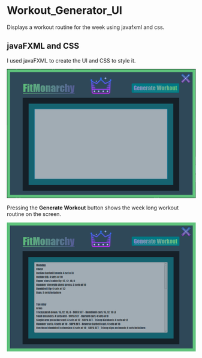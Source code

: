 # Workout_Generator_UI
Displays a workout routine for the week using javafxml and css.
<h2>javaFXML and CSS </h2>
<p>I used javaFXML to create the UI and CSS to style it.</p>

<div>
  
![alt text](https://raw.githubusercontent.com/TyreKing/Workout_Generator_UI/master/pics/pic1.png)

</div>
<div>
  <p>Pressing the <strong>Generate Workout</strong> button shows the week long workout routine on the screen.</p>

![alt text](https://raw.githubusercontent.com/TyreKing/Workout_Generator_UI/master/pics/pic2.png)

  
